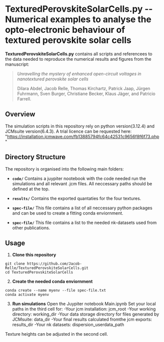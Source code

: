 # TexturedPerovskiteSolarCells.py -- Numerical examples to analyse the opto-electronic behaviour of textured perovskite solar cells

**TexturedPerovskiteSolarCells.py** contains all scripts and referencees to the data needed to reproduce the numerical results and figures from the manuscript:
> *Unravelling the mystery of enhanced open-circuit voltages in nanotextured perovskite solar cells*
> 
> Dilara Abdel, Jacob Relle, Thomas Kirchartz, Patrick Jaap, Jürgen Fuhrmann, Sven Burger, Christiane Becker, Klaus Jäger, and Patricio Farrell.

## Overview

The simulation scripts in this repository rely on python version(3.12.4) and JCMsuite version(6.4.3).
A trial licence can be requested here: "https://installation.jcmwave.com/fb13885794fc64c42531c9656f8f6f73.php"

## Directory Structure

The repository is organised into the following main folders:

- **`code/`**
  Contains a juypiter nootebook with the code needed run the simulations and all relevant .jcm files. All neccessary paths should be defined at the top.
   
- **`results/`**
 Contains the exported quantaties for the four textures.

- **`spec-file/`**
  This file contains a list of all neccessary python packages and can be used to create a fitting conda enviornment.

- **`spec-file/`**
  This file contains a list to the needed nk-datasets used from other publications.

## Usage

1. **Clone this repository**
```
git clone https://github.com/Jacob-Relle/TexturedPerovskiteSolarCells.git
cd TexturedPerovskiteSolarCells
```

2. **Create the needed conda enviornment**
```
conda create --name myenv --file spec-file.txt
conda activate myenv
```

3. **Run simulations**
Open the Juypiter notebook Main.ipynb
Set your local paths in the third cell for:
 -Your jcm installation: jcm_root 
 -Your working directory: working_dir 
 -Your data storage directory for files generated by JCMsuite: data_dir 
 -Your final results calculated fromthe jcm exports: results_dir
 -Your nk datasets: dispersion_userdata_path

Texture heights can be adjusted in the second cell.
